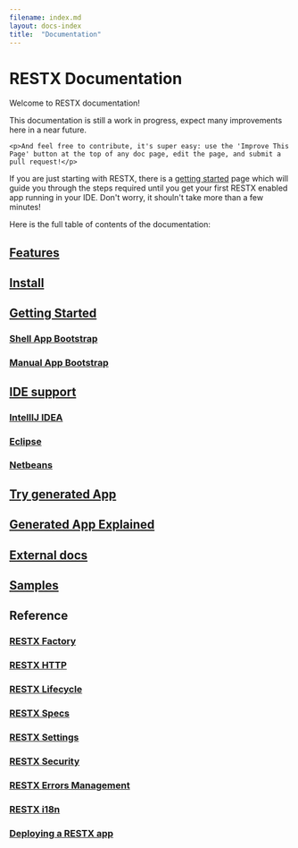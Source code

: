 ```yaml
---
filename: index.md
layout: docs-index
title:  "Documentation"
---
```

# RESTX Documentation

Welcome to RESTX documentation!

<div class="note">
	<p>This documentation is still a work in progress, expect many improvements here in a near future.</p>

	<p>And feel free to contribute, it's super easy: use the 'Improve This Page' button at the top of any doc page, edit the page, and submit a pull request!</p>
</div>

<div class="note">
<p>If you are just starting with RESTX, there is a <a href="getting-started.html">getting started</a> page which will guide you through the steps required until you get your first RESTX enabled app running in your IDE. Don't worry, it shouln't take more than a few minutes!</p>
</div>

Here is the full table of contents of the documentation:

## [Features](features.html)

## [Install](install.html)

## [Getting Started](getting-started.html)

### [Shell App Bootstrap](shell-app-bootstrap.html)

### [Manual App Bootstrap](manual-app-bootstrap.html)

## [IDE support](ide.html)

### [IntellIJ IDEA](ide-idea.html)

### [Eclipse](ide-eclipse.html)

### [Netbeans](ide-netbeans.html)

## [Try generated App](try-generated-app.html)

## [Generated App Explained](generated-app-explained.html)

## [External docs](external-docs.html)

## [Samples](samples.html)

## Reference

### [RESTX Factory](ref-factory.html)

### [RESTX HTTP](ref-core.html)

### [RESTX Lifecycle](ref-lifecycle.html)

### [RESTX Specs](ref-specs.html)

### [RESTX Settings](ref-settings.html)

### [RESTX Security](ref-security.html)

### [RESTX Errors Management](ref-errors-management.html)

### [RESTX i18n](ref-i18n.html)

### [Deploying a RESTX app](ref-deploy.html)
